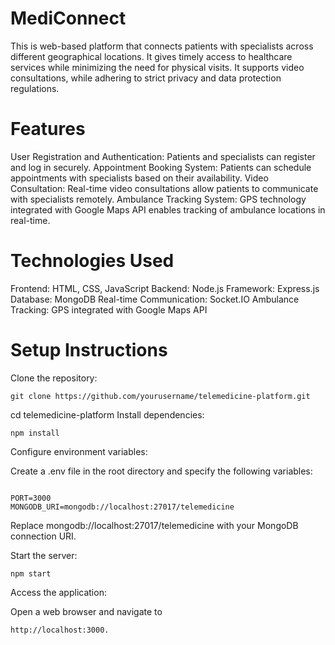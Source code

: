 # MediConnect
This is web-based platform that connects patients with specialists across different geographical locations. It gives timely access to healthcare services while minimizing the need for physical visits. It supports video consultations, while adhering to strict privacy and data protection regulations.

# Features
User Registration and Authentication: Patients and specialists can register and log in securely.
Appointment Booking System: Patients can schedule appointments with specialists based on their availability.
Video Consultation: Real-time video consultations allow patients to communicate with specialists remotely.
Ambulance Tracking System: GPS technology integrated with Google Maps API enables tracking of ambulance locations in real-time.

# Technologies Used
Frontend: HTML, CSS, JavaScript
Backend: Node.js
Framework: Express.js
Database: MongoDB
Real-time Communication: Socket.IO
Ambulance Tracking: GPS integrated with Google Maps API

# Setup Instructions
Clone the repository:
```
git clone https://github.com/yourusername/telemedicine-platform.git
```

cd telemedicine-platform
Install dependencies:
```
npm install
```

Configure environment variables:

Create a .env file in the root directory and specify the following variables:

```

PORT=3000
MONGODB_URI=mongodb://localhost:27017/telemedicine
```
Replace mongodb://localhost:27017/telemedicine with your MongoDB connection URI.

Start the server:

```
npm start
```
Access the application:

Open a web browser and navigate to 

```
http://localhost:3000.
```

